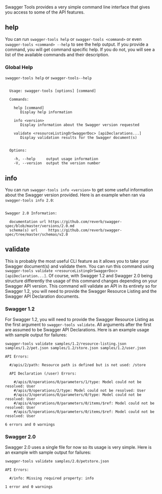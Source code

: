 Swagger Tools provides a very simple command line interface that gives you access to some of the API features.

## help

You can run `swagger-tools help` or `swagger-tools <command>` or even `swagger-tools <command> --help` to see the help
output.  If you provide a command, you will get command specific help.  If you do not, you will see a list of the
available commands and their description.

### Global Help

`swagger-tools help` or `swagger-tools--help`

```

  Usage: swagger-tools [options] [command]

  Commands:

    help [command]
       Display help information

    info <version>
       Display information about the Swagger version requested

    validate <resourceListingOrSwaggerDoc> [apiDeclarations...]
       Display validation results for the Swagger document(s)


  Options:

    -h, --help     output usage information
    -V, --version  output the version number

```

## info

You can run `swagger-tools info <version>` to get some useful information about the Swagger version provided.  Here is
an example when ran via `swagger-tools info 2.0`:

```

Swagger 2.0 Information:

  documentation url https://github.com/reverb/swagger-spec/blob/master/versions/2.0.md
  schema(s) url     https://github.com/reverb/swagger-spec/tree/master/schemas/v2.0

```

## validate

This is probably the most useful CLI feature as it allows you to take your Swagger document(s) and validate them.  You
can run this command using `swagger-tools validate <resourceListingOrSwaggerDoc> [apiDeclaration...]`.  Of course, with
Swagger 1.2 and Swagger 2.0 being structure differently the usage of this command changes depending on your Swagger API
version.  This command will validate an API in its entirety so for Swagger 1.2, you will need to provide the Swagger
Resource Listing and the Swagger API Declaration documents.

### Swagger 1.2

For Swagger 1.2, you will need to provide the Swagger Resource Listing as the first argument to
`swagger-tools validate`.  All arguments after the first are assumed to be Swagger API Declarations.  Here is an example
usage with sample output for failures:

```
swagger-tools validate samples/1.2/resource-listing.json samples/1.2/pet.json samples/1.2/store.json samples/1.2/user.json

API Errors:

  #/apis/2/path: Resource path is defined but is not used: /store

  API Declaration (/user) Errors:

    #/apis/0/operations/0/parameters/1/type: Model could not be resolved: User
    #/apis/0/operations/2/type: Model could not be resolved: User
    #/apis/3/operations/0/parameters/0/type: Model could not be resolved: User
    #/apis/4/operations/0/parameters/0/items/$ref: Model could not be resolved: User
    #/apis/5/operations/0/parameters/0/items/$ref: Model could not be resolved: User

6 errors and 0 warnings
```

### Swagger 2.0

Swagger 2.0 uses a single file for now so its usage is very simple.  Here is an example with sample output for failures:

```
swagger-tools validate samples/2.0/petstore.json

API Errors:

  #/info: Missing required property: info

1 error and 0 warnings
```
